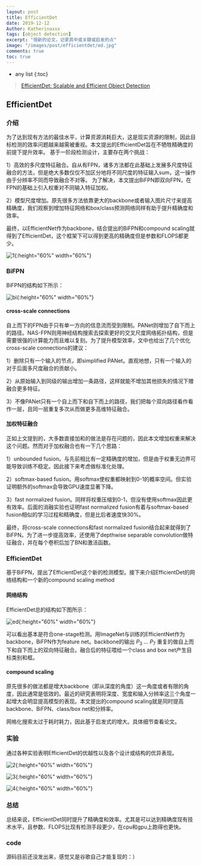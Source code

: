 ```yaml
---
layout: post
title: EfficientDet
date: 2019-12-12
Author: Katherinaxxx
tags: [object detection]
excerpt: "很新的论文，记录其中或关键或启发的点"
image: "/images/post/efficientdet/ed.jpg"
comments: true
toc: true
---
```


<head>
    <script src="https://cdn.mathjax.org/mathjax/latest/MathJax.js?config=TeX-AMS-MML_HTMLorMML" type="text/javascript"></script>
    <script type="text/x-mathjax-config">
        MathJax.Hub.Config({
            tex2jax: {
            skipTags: ['script', 'noscript', 'style', 'textarea', 'pre'],
            inlineMath: [['$','$']]
            }
        });
    </script>
</head>

* any list
{:toc}

> [EfficientDet: Scalable and Efficient Object Detection](https://arxiv.org/abs/1911.09070)

## EfficientDet

### 介绍

为了达到现有方法的最佳水平，计算资源消耗巨大，这是现实资源的限制，因此目标检测的效率问题越来越需被重视。本文提出的EfficientDet旨在不牺牲精确度的前提下提升效率。
基于一阶段检测设计，主要存在两个挑战：

1）高效的多尺度特征融合。自从有FPN，诸多方法都在此基础上发展多尺度特征融合的方法，但是绝大多数仅仅不加区分地将不同尺度的特征输入sum，这一操作由于分辨率不同而导致融合不对等。
为了解决，本文提出BiFPN即双向FPN，在FPN的基础上引入权重对不同输入特征加权。

2）模型尺度增加。原先很多方法依靠更大的backbone或者输入图片尺寸来提高精确度，我们观察到增加特征网络和box/class预测网络同样有助于提升精确度和效率。

最终，以EfficientNet作为backbone，结合提出的BiFPN和compound scaling就得到了EfficientDet，这个框架下可以得到更高的精确度但是参数和FLOPS都更少。


![1](https://katherinaxxx.github.io/images/post/efficientdet/1.jpg#width-full){:height="60%" width="60%"}

### BiFPN

BiFPN的结构如下所示：

![bi](https://katherinaxxx.github.io/images/post/efficientdet/bifpn.jpg#width-full){:height="60%" width="60%"}

#### cross-scale connections

自上而下的FPN由于只有单一方向的信息流而受到限制。PANet则增加了自下而上的路径。NAS-FPN则用神经结构搜索去探索更好的交叉尺度网络拓扑结构，但是需要很强的计算能力而且难以复刻。为了提升模型效率，文中也给出了几个优化cross-scale connections的建议：

1）删除只有一个输入的节点，即simplified PANet。直观地想，只有一个输入的对于后面多尺度融合的贡献小。

2）从原始输入到同级的输出增加一条路径，这样就能不增加其他损失的情况下赠融合更多特征。

3）不像PANet只有一个自上而下和自下而上的路径，我们把每个双向路径看作看作一层，且同一层重复多次从而做更多高维特征融合。

#### 加权特征融合

正如上文提到的，大多数直接加和的做法是存在问题的，因此本文增加权重来解决这个问题。然而对于加权融合也有一下几个思路：

1）unbounded fusion。与先前相比有一定精确度的增加，但是由于权重无边界可能导致训练不稳定。因此接下来考虑做标准化处理。

2）softmax-based fusion。用softmax使权重都映射到0-1的概率空间。但实验证明额外的softmax会导致GPU速度显著下降。

3）fast normalized fusion。同样将权重压缩到0-1，但没有使用softmax因此更有效率。后面的消融实验也证明fast normalized fusion有着与softmax-based fusion相似的学习过程和精确度，但是比后者速度快30%。

最终，将cross-scale connections和fast normalized fusion结合起来就得到了BiFPN。为了进一步提高效率，还使用了depthwise separable convolution做特征融合，并在每个卷积后加了BN和激活函数。

### EfficientDet

基于BiFPN，提出了EfficientDet这个新的检测模型。接下来介绍EfficientDet的网络结构和一个新的compound scaling method

#### 网络结构

EfficientDet总的结构如下图所示：

![ed](https://katherinaxxx.github.io/images/post/efficientdet/ed.jpg#width-full){:height="60%" width="60%"}

可以看出基本是符合one-stage检测。用ImageNet与训练的EfficientNet作为backbone，BiFPN作为feature net。backbone的输出 $P_3$ ... $P_7$ 重复的做自上而下和自下而上的双向特征融合。融合后的特征喂给一个class and box net产生目标类别和框。

#### compound scaling

原先很多的做法都是增大backbone（即从深度的角度）这一角度或者有限的角度，因此通常是低效的。最近的研究表明将深度、宽度和输入分辨率这三个角度一起增大会明显提高模型的表现。本文提出的compound scaling就是同时提高backbone、BiFPN、class/box net和分辨率。

网格化搜索太过于耗时耗力，因此基于启发式的增大。具体细节查看论文。

### 实验

通过各种实验表明EfficientDet的优越性以及各个设计或结构的优异表现。

![2](https://katherinaxxx.github.io/images/post/efficientdet/2.jpg#width-full){:height="60%" width="60%"}

![3](https://katherinaxxx.github.io/images/post/efficientdet/3.jpg#width-full){:height="60%" width="60%"}

![4](https://katherinaxxx.github.io/images/post/efficientdet/4.jpg#width-full){:height="60%" width="60%"}

### 总结

总结来说，EfficientDet同时提升了精确度和效率。尤其是可以达到精确度现有技术水平，且参数、FLOPS比现有检测手段更少，在cpu和gpu上跑得也更快。

### code

源码目前还没发出来，感觉又是谷歌自己才能复现的：）
